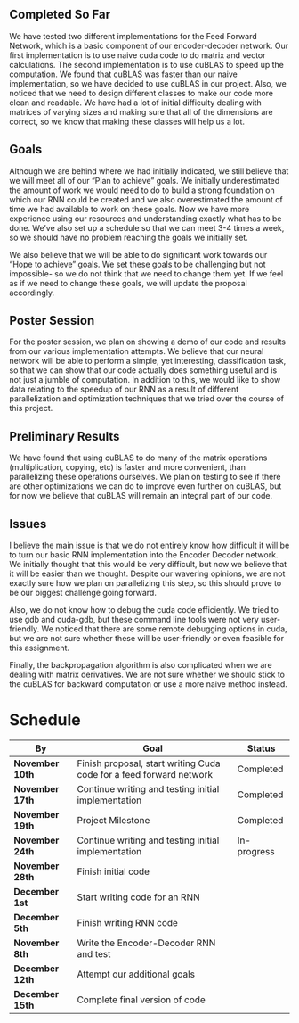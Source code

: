 ## Completed So Far
	
We have tested two different implementations for the Feed Forward Network, which is a basic component of our encoder-decoder network. Our first implementation is to use naive cuda code to do matrix and vector calculations. The second implementation is to use cuBLAS to speed up the computation. We found that cuBLAS was faster than our naive implementation, so we have decided to use cuBLAS in our project. Also, we noticed that we need to design different classes to make our code more clean and readable. We have had a lot of initial difficulty dealing with matrices of varying sizes and making sure that all of the dimensions are correct, so we know that making these classes will help us a lot.

## Goals
	
Although we are behind where we had initially indicated, we still believe that we will meet all of our “Plan to achieve” goals. We initially underestimated the amount of work we would need to do to build a strong foundation on which our RNN could be created and we also overestimated the amount of time we had available to work on these goals. Now we have more experience using our resources and understanding exactly what has to be done. We’ve also set up a schedule so that we can meet 3-4 times a week, so we should have no problem reaching the goals we initially set.  

We also believe that we will be able to do significant work towards our “Hope to achieve” goals. We set these goals to be challenging but not impossible- so we do not think that we need to change them yet. If we feel as if we need to change these goals, we will update the proposal accordingly.

## Poster Session

For the poster session, we plan on showing a demo of our code and results from our various implementation attempts. We believe that our neural network will be able to perform a simple, yet interesting, classification task, so that we can show that our code actually does something useful and is not just a jumble of computation. In addition to this, we would like to show data relating to the speedup of our RNN as a result of different parallelization and optimization techniques that we tried over the course of this project.

## Preliminary Results

We have found that using cuBLAS to do many of the matrix operations (multiplication, copying, etc) is faster and more convenient, than parallelizing these operations ourselves. We plan on testing to see if there are other optimizations we can do to improve even further on cuBLAS, but for now we believe that cuBLAS will remain an integral part of our code.

## Issues

I believe the main issue is that we do not entirely know how difficult it will be to turn our basic RNN implementation into the Encoder Decoder network. We initially thought that this would be very difficult, but now we believe that it will be easier than we thought. Despite our wavering opinions, we are not exactly sure how we plan on parallelizing this step, so this should prove to be our biggest challenge going forward.

Also, we do not know how to debug the cuda code efficiently. We tried to use gdb and cuda-gdb, but these command line tools were not very user-friendly. We noticed that there are some remote debugging options in cuda, but we are not sure whether these will be user-friendly or even feasible for this assignment.  


Finally, the backpropagation algorithm is also complicated when we are dealing with matrix derivatives. We are not sure whether we should stick to the cuBLAS for backward computation or use a more naive method instead.

# Schedule

**By** | **Goal** | **Status** |
---| ---| ---|
**November 10th** | Finish proposal, start writing Cuda code for a feed forward network | Completed |
**November 17th** | Continue writing and testing initial implementation | Completed |
**November 19th** | Project Milestone | Completed |
**November 24th** | Continue writing and testing initial implementation|  In-progress |
**November 28th** | Finish initial code |  |
**December 1st**  | Start writing code for an RNN  |  |
**December 5th** | Finish writing RNN code |  |
**November 8th** | Write the Encoder-Decoder RNN and test |  |
**December 12th** | Attempt our additional goals |  |
**December 15th**  | Complete final version of code |  |
